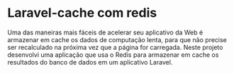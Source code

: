 # Laravel-cache com redis
 Uma das maneiras mais fáceis de acelerar seu aplicativo da Web é armazenar em cache os dados de computação lenta, para que não precise ser recalculado na próxima vez que a página for carregada. Neste projeto desenvolvi uma aplicação que usa o Redis para armazenar em cache os resultados do banco de dados em um aplicativo Laravel.
